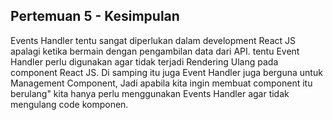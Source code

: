 ## Pertemuan 5 - Kesimpulan
Events Handler tentu sangat diperlukan dalam development React JS apalagi ketika bermain dengan pengambilan data dari API. tentu Event Handler perlu digunakan agar tidak terjadi Rendering Ulang pada component React JS.
Di samping itu juga Event Handler juga berguna untuk Management Component, Jadi apabila kita ingin membuat component itu berulang" kita hanya perlu menggunakan Events Handler agar tidak mengulang code komponen.
